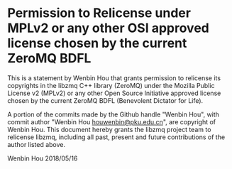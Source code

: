 # Permission to Relicense under MPLv2 or any other OSI approved license chosen by the current ZeroMQ BDFL

This is a statement by Wenbin Hou
that grants permission to relicense its copyrights in the libzmq C++
library (ZeroMQ) under the Mozilla Public License v2 (MPLv2) or any other 
Open Source Initiative approved license chosen by the current ZeroMQ 
BDFL (Benevolent Dictator for Life).

A portion of the commits made by the Github handle "Wenbin Hou", with
commit author "Wenbin Hou <houwenbin@pku.edu.cn>", are copyright of Wenbin Hou.
This document hereby grants the libzmq project team to relicense libzmq, 
including all past, present and future contributions of the author listed above.

Wenbin Hou
2018/05/16
